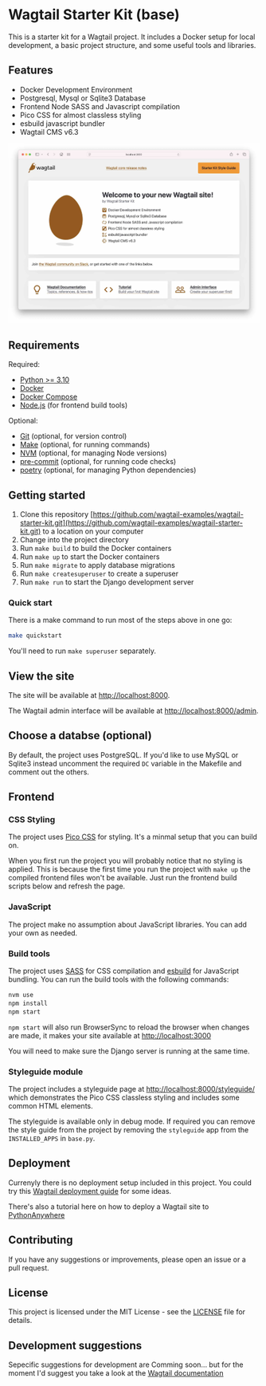 # Wagtail Starter Kit (base)

This is a starter kit for a Wagtail project. It includes a Docker setup for local development, a basic project structure, and some useful tools and libraries.

## Features

- Docker Development Environment
- Postgresql, Mysql or Sqlite3 Database
- Frontend Node SASS and Javascript compilation
- Pico CSS for almost classless styling
- esbuild javascript bundler
- Wagtail CMS v6.3

![Wagtail Starter Kit](./docs/welcome-screen.jpg)

## Requirements

Required:

- [Python >= 3.10](https://www.python.org/downloads/)
- [Docker](https://www.docker.com/)
- [Docker Compose](https://docs.docker.com/compose/)
- [Node.js](https://nodejs.org/en/) (for frontend build tools)

Optional:
- [Git](https://git-scm.com/) (optional, for version control)
- [Make](https://www.gnu.org/software/make/) (optional, for running commands)
- [NVM](https://github.com/nvm-sh/nvm) (optional, for managing Node versions)
- [pre-commit](https://pre-commit.com/) (optional, for running code checks)
- [poetry](https://python-poetry.org/) (optional, for managing Python dependencies)

## Getting started

1. Clone this repository [https://github.com/wagtail-examples/wagtail-starter-kit.git](https://github.com/wagtail-examples/wagtail-starter-kit.git) to a location on your computer
2. Change into the project directory
3. Run `make build` to build the Docker containers
4. Run `make up` to start the Docker containers
5. Run `make migrate` to apply database migrations
6. Run `make createsuperuser` to create a superuser
7. Run `make run` to start the Django development server

### Quick start

There is a make command to run most of the steps above in one go:

```bash
make quickstart
```

You'll need to run `make superuser` separately.

## View the site

The site will be available at [http://localhost:8000](http://localhost:8000).

The Wagtail admin interface will be available at [http://localhost:8000/admin](http://localhost:8000/admin).

## Choose a databse (optional)

By default, the project uses PostgreSQL. If you'd like to use MySQL or Sqlite3 instead uncomment the required `DC` variable in the Makefile and comment out the others.

## Frontend

### CSS Styling

The project uses [Pico CSS](https://picocss.com/) for styling. It's a minmal setup that you can build on.

When you first run the project you will probably notice that no styling is applied. This is because the first time you run the project with `make up` the compiled frontend files won't be available. Just run the frontend build scripts below and refresh the page.

### JavaScript

The project make no assumption about JavaScript libraries. You can add your own as needed.

### Build tools

The project uses [SASS](https://sass-lang.com/) for CSS compilation and [esbuild](https://esbuild.github.io/) for JavaScript bundling. You can run the build tools with the following commands:

```bash
nvm use
npm install
npm start
```

`npm start` will also run BrowserSync to reload the browser when changes are made, it makes your site available at [http://localhost:3000](http://localhost:3000)

You will need to make sure the Django server is running at the same time.

### Styleguide module

The project includes a styleguide page at [http://localhost:8000/styleguide/](http://localhost:8000/styleguide/) which demonstrates the Pico CSS classless styling and includes some common HTML elements.

The styleguide is available only in debug mode. If required you can remove the style guide from the project by removing the `styleguide` app from the `INSTALLED_APPS` in `base.py`.


## Deployment

Currenyly there is no deployment setup included in this project. You could try this [Wagtail deployment guide](https://docs.wagtail.io/en/stable/deploying/index.html) for some ideas.

There's also a tutorial here on how to deploy a Wagtail site to [PythonAnywhere](https://www.nickmoreton.co.uk/articles/deploy-wagtail-cms-to-pythonanywhere/)

## Contributing

If you have any suggestions or improvements, please open an issue or a pull request.

## License

This project is licensed under the MIT License - see the [LICENSE](LICENSE) file for details.

## Development suggestions

Sepecific suggestions for development are Comming soon... but for the moment I'd suggest you take a look at the [Wagtail documentation](https://docs.wagtail.io/en/stable/)
